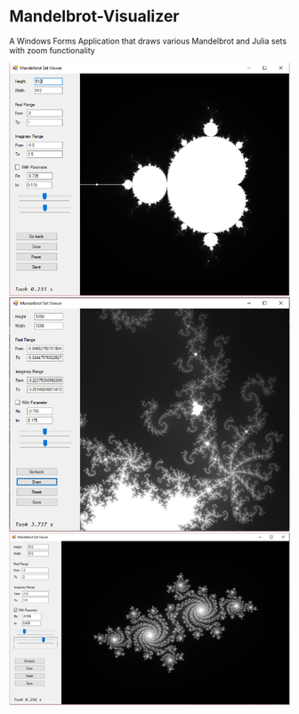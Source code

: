# Mandelbrot-Visualizer
A Windows Forms Application that draws various Mandelbrot and Julia sets with zoom functionality

![Mandel](/MandelBrot/Screenshots/mandel3.png)
![Mandel](/MandelBrot/Screenshots/mandel1.png)
![Mandel](/MandelBrot/Screenshots/mandel2.png)
